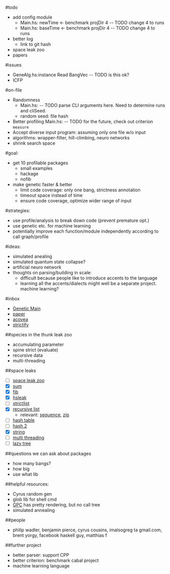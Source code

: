 #todo
- add config module
  * Main.hs:    newTime <- benchmark projDir 4 -- TODO change 4 to runs
  * Main.hs:    baseTime <- benchmark projDir 4 -- TODO change 4 to runs
- better log
  * link to git hash
- space leak zoo
- papers

#issues
- GeneAlg.hs:instance Read BangVec -- TODO is this ok?
- ICFP

#on-file
- Randomness 
  * Main.hs:  -- TODO parse CLI arguments here.  Need to determine runs and cliSeed.  
  * random seed: file hash
- Better profiling Main.hs:  -- TODO for the future, check out criterion `measure`
- Accept diverse input program: assuming only one file w/o input
- algorithms: wrapper-filter, hill-climbing, neuro networks
- shrink search space

#goal: 
- get 10 profilable packages
  - small examples
  - hackage
  - nofib
- make genetic faster & better
  - limit code coverage: only one bang, strictness annotation
  - timeout space instead of time
  - ensure code coverage, optimize wider range of input

#strategies: 
- use profile/analysis to break down code (prevent premature opt.)
- use genetic etc. for machine learning
- potentially improve each function/module independently according to call graph/profile

#ideas: 
- simulated anealing
- simulated quantum state collapse?
- artificial neuro network
- thoughts on parsing/building in scale: 
  - difficult because people like to introduce accents to the language
  - learning all the accents/dialects might well be a separate project. machine learning?


#inbox
- [Genetic Main](https://github.com/remysucre/Genesis/blob/master/Main.hs)
- [paper](http://www.ccs.neu.edu/racket/pubs/esop12-cf.pdf)
- [acovea](https://donsbot.wordpress.com/2009/03/09/evolving-faster-haskell-programs/)
- [strictify](http://hackage.haskell.org/package/strictify)

##species in the thunk leak zoo
- accumulating parameter
- spine strict (evaluate)
- recursive data
- multi-threading

##space leaks
- [ ] [space leak zoo](http://blog.ezyang.com/2011/05/space-leak-zoo/)
- [x] [sum](https://github.com/remysucre/comp150-FP/blob/master/profile/sumacc/3x51.hs)
- [x] [fib](https://github.com/remysucre/comp150-FP/blob/master/profile/fib/fibsum.hs)
- [x] [hsleak](https://github.com/remysucre/comp150-FP/tree/master/profile/hsleak)
- [ ] [strictlist](http://stackoverflow.com/questions/6630782/thunk-memory-leak-as-a-result-of-map-function/6667023#6667023)
- [x] [recursive list](https://github.com/remysucre/comp150-FP/blob/master/profile/zipw3/zipw3.hs)
  - relevant: [sequence](http://stackoverflow.com/questions/3190098/space-leak-in-list-program), [zip](http://stackoverflow.com/questions/29958541/space-leak-with-recursive-list-zipwith)
- [ ] [hash table](http://stackoverflow.com/questions/7855323/fixing-a-particularly-obscure-haskell-space-leak)
- [ ] [hash 2](http://stackoverflow.com/questions/23163125/haskell-space-leak-in-hash-table-insertion)
- [x] [string](http://stackoverflow.com/questions/19355344/space-leak-in-simple-string-generation-why)
- [ ] [multi threading](http://stackoverflow.com/questions/7768536/space-leaks-in-haskell)
- [ ] [lazy tree](http://stackoverflow.com/questions/6638126/lazy-tree-with-a-space-leak)

##questions we can ask about packages
- how many bangs?
- how big
- use what lib

##helpful resources:
- Cyrus random gen
- glob lib for shell cmd
- [GPC](http://book.realworldhaskell.org/read/testing-and-quality-assurance.html) has pretty rendering, but no call tree
- simulated annealing

##people
- philip wadler, benjamin pierce, cyrus cousins, imalsogreg ta gmail.com, brent yorgy, facebook haskell guy, matthias f

##further project
- better parser: support CPP
- better criterion: benchmark cabal project
- machine learning language 
